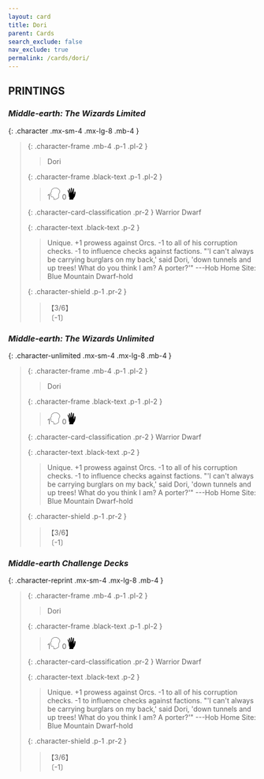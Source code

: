 ```yaml
---
layout: card
title: Dori
parent: Cards
search_exclude: false
nav_exclude: true
permalink: /cards/dori/
---
```


## PRINTINGS


### _Middle-earth: The Wizards Limited_

{: .character .mx-sm-4 .mx-lg-8 .mb-4 }
> {: .character-frame .mb-4 .p-1 .pl-2 }
> > <div class="card-mp"></div>
> > <div class="character-card-name">Dori</div>
>
> {: .character-frame .black-text .p-1 .pl-2 }
> > 1![](/assets/images/mind.svg) 0![](/assets/images/di.svg)
>
> {: .character-card-classification .pr-2 }
> Warrior Dwarf
>
> {: .character-text .black-text .p-2 }
> > Unique. +1 prowess against Orcs. -1 to all of his corruption checks. -1 to influence checks against factions.  "'I can't always be carrying burglars on my back,' said Dori, 'down tunnels and up trees! What do you think I am? A porter?'" ---Hob  Home Site: Blue Mountain Dwarf-hold 
>
> {: .character-shield .p-1 .pr-2 }
> > <div class="card-shield">【3/6】</div>
> > <div class="card-corruption">〔-1〕</div>

### _Middle-earth: The Wizards Unlimited_

{: .character-unlimited .mx-sm-4 .mx-lg-8 .mb-4 }
> {: .character-frame .mb-4 .p-1 .pl-2 }
> > <div class="card-mp"></div>
> > <div class="character-card-name">Dori</div>
>
> {: .character-frame .black-text .p-1 .pl-2 }
> > 1![](/assets/images/mind.svg) 0![](/assets/images/di.svg)
>
> {: .character-card-classification .pr-2 }
> Warrior Dwarf
>
> {: .character-text .black-text .p-2 }
> > Unique. +1 prowess against Orcs. -1 to all of his corruption checks. -1 to influence checks against factions.  "'I can't always be carrying burglars on my back,' said Dori, 'down tunnels and up trees! What do you think I am? A porter?'" ---Hob  Home Site: Blue Mountain Dwarf-hold 
>
> {: .character-shield .p-1 .pr-2 }
> > <div class="card-shield">【3/6】</div>
> > <div class="card-corruption">〔-1〕</div>

### _Middle-earth Challenge Decks_

{: .character-reprint .mx-sm-4 .mx-lg-8 .mb-4 }
> {: .character-frame .mb-4 .p-1 .pl-2 }
> > <div class="card-mp"></div>
> > <div class="character-card-name">Dori</div>
>
> {: .character-frame .black-text .p-1 .pl-2 }
> > 1![](/assets/images/mind.svg) 0![](/assets/images/di.svg)
>
> {: .character-card-classification .pr-2 }
> Warrior Dwarf
>
> {: .character-text .black-text .p-2 }
> > Unique. +1 prowess against Orcs. -1 to all of his corruption checks. -1 to influence checks against factions.  "'I can't always be carrying burglars on my back,' said Dori, 'down tunnels and up trees! What do you think I am? A porter?'" ---Hob  Home Site: Blue Mountain Dwarf-hold 
>
> {: .character-shield .p-1 .pr-2 }
> > <div class="card-shield">【3/6】</div>
> > <div class="card-corruption">〔-1〕</div>
